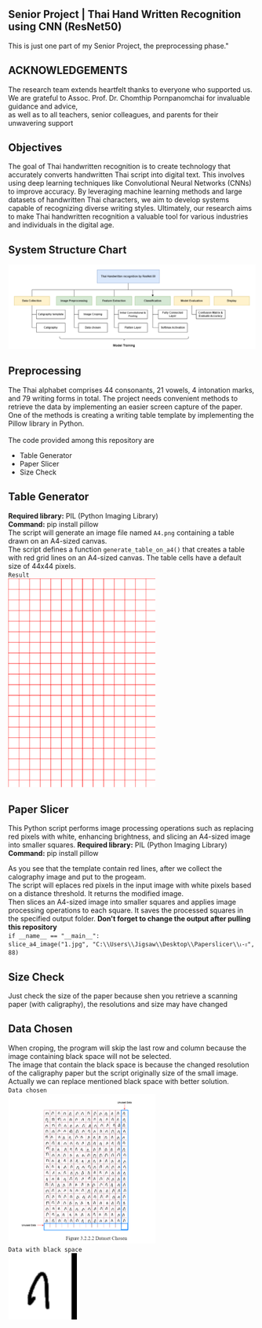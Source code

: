 ## Senior Project | Thai Hand Written Recognition using CNN (ResNet50)
This is just one part of my Senior Project, the preprocessing phase."

## ACKNOWLEDGEMENTS
The research team extends heartfelt thanks to everyone who supported us. 
<br> We are grateful to Assoc. Prof. Dr. Chomthip Pornpanomchai for invaluable guidance and advice, 
<br> as well as to all teachers, senior colleagues, and parents for their unwavering support

## Objectives
The goal of Thai handwritten recognition is to create technology that accurately converts handwritten Thai script into digital text. This involves using deep learning techniques like Convolutional Neural Networks (CNNs) to improve accuracy. By leveraging machine learning methods and large datasets of handwritten Thai characters, we aim to develop systems capable of recognizing diverse writing styles. Ultimately, our research aims to make Thai handwritten recognition a valuable tool for various industries and individuals in the digital age.

## System Structure Chart
<img src="System Structure Chart.png" alt="SystemArc">


## Preprocessing 
The Thai alphabet comprises 44 consonants, 21 vowels, 4 intonation marks, and 79 writing forms in total. The project needs convenient methods to retrieve the data by implementing an easier screen capture of the paper. One of the methods is creating a writing table template by implementing the Pillow library in Python.
<br><br>
The code provided among this repository are 
- Table Generator
- Paper Slicer
- Size Check

## Table Generator
**Required library:** PIL (Python Imaging Library) 
<br> **Command:** pip install pillow
<br> The script will generate an image file named `A4.png` containing a table drawn on an A4-sized canvas.
<br> The script defines a function `generate_table_on_a4()` that creates a table with red grid lines on an A4-sized canvas. The table cells have a default size of 44x44 pixels.
<br>`Result`<br>
<img src="A4.png" alt="table" width="300">

## Paper Slicer
This Python script performs image processing operations such as replacing red pixels with white, enhancing brightness, and slicing an A4-sized image into smaller squares.
**Required library:** PIL (Python Imaging Library) 
<br> **Command:** pip install pillow

As you see that the template contain red lines, after we collect the calography image and put to the progeam.
<br> The script will eplaces red pixels in the input image with white pixels based on a distance threshold. It returns the modified image.
<br> Then slices an A4-sized image into smaller squares and applies image processing operations to each square. It saves the processed squares in the specified output folder.
**Don't forget to change the output after pulling this repository**
<br>`if __name__ == "__main__":`
   <br> `slice_a4_image("1.jpg", "C:\\Users\\Jigsaw\\Desktop\\Paperslicer\\เ-ะ", 88)`

## Size Check
Just check the size of the paper because shen you retrieve a scanning paper (with caligraphy), the resolutions and size may have changed

## Data Chosen 
When croping, the program will skip the last row and column because the image containing black space will not be selected. 
<br> The image that contain the black space is because the changed resolution of the caligraphy paper but the script originally size of the small image.
<br> Actually we can replace mentioned black space with better solution.
<br>
`Data chosen`<br>
<img src="/Snapshot/Data Chosen.png" alt="data chosen" width="300">
<br>
`Data with black space`<br>
<img src="/Snapshot/ExampleDataWithBlackSpace.png" alt="black">

